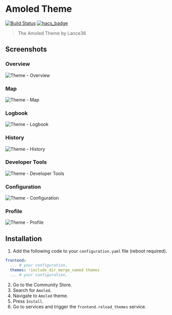 # Amoled Theme

[![Build Status](https://www.travis-ci.org/home-assistant-community-themes/amoled.svg?branch=master)](https://www.travis-ci.org/home-assistant-community-themes/amoled)
[![hacs_badge](https://img.shields.io/badge/HACS-Custom-orange.svg)](https://github.com/custom-components/hacs)

> The Amoled Theme by Lance36

## Screenshots

### Overview

![Theme - Overview](https://raw.githubusercontent.com/home-assistant-community-themes/amoled/master/docs/theme-overview.png)

### Map

![Theme - Map](https://raw.githubusercontent.com/home-assistant-community-themes/amoled/master/docs/theme-map.png)

### Logbook

![Theme - Logbook](https://raw.githubusercontent.com/home-assistant-community-themes/amoled/master/docs/theme-logbook.png)

### History

![Theme - History](https://raw.githubusercontent.com/home-assistant-community-themes/amoled/master/docs/theme-history.png)

### Developer Tools

![Theme - Developer Tools](https://raw.githubusercontent.com/home-assistant-community-themes/amoled/master/docs/theme-developer-tools.png)

### Configuration

![Theme - Configuration](https://raw.githubusercontent.com/home-assistant-community-themes/amoled/master/docs/theme-configuration.png)

### Profile

![Theme - Profile](https://raw.githubusercontent.com/home-assistant-community-themes/amoled/master/docs/theme-profile.png)

## Installation

1. Add the following code to your `configuration.yaml` file (reboot required).

```yaml
frontend:
  ... # your configuration.
  themes: !include_dir_merge_named themes
  ... # your configuration.
```

2. Go to the Community Store.
3. Search for `Amoled`.
4. Navigate to `Amoled` theme.
5. Press `Install`.
6. Go to services and trigger the `frontend.reload_themes` service.
